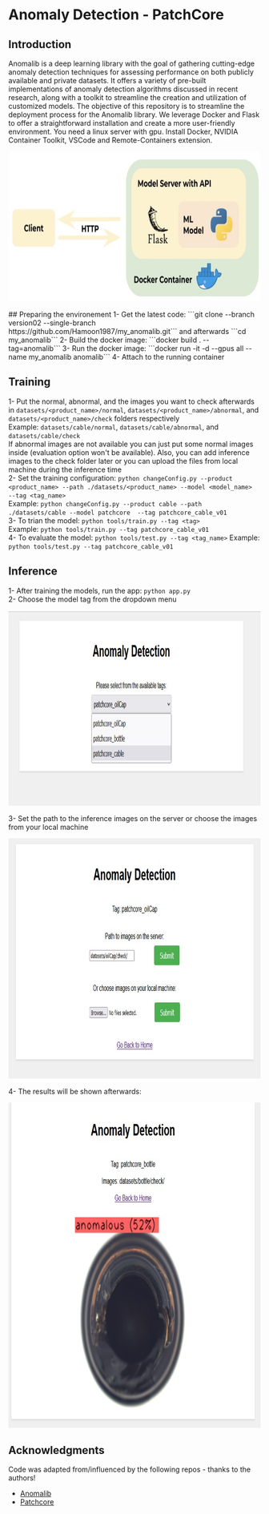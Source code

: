 # Anomaly Detection - PatchCore

## Introduction
Anomalib is a deep learning library with the goal of gathering cutting-edge anomaly detection techniques for assessing performance on both publicly available and private datasets. It offers a variety of pre-built implementations of anomaly detection algorithms discussed in recent research, along with a toolkit to streamline the creation and utilization of customized models. The objective of this repository is to streamline the deployment process for the Anomalib library. We leverage Docker and Flask to offer a straightforward installation and create a more user-friendly environment. You need a linux server with gpu. Install Docker, NVIDIA Container Toolkit, VSCode and Remote-Containers extension.  
<p align="center">
	<img width="750" height="300" src="media/technology_used.jpg">
</p>
## Preparing the environement  
1- Get the latest code: ```git clone --branch version02 --single-branch https://github.com/Hamoon1987/my_anomalib.git``` and afterwards ```cd my_anomalib```    
2- Build the docker image: ```docker build . --tag=anomalib```  
3- Run the docker image: ```docker run -it -d --gpus all --name my_anomalib anomalib```  
4- Attach to the running container  
  
## Training
1- Put the normal, abnormal, and the images you want to check afterwards in ```datasets/<product_name>/normal```, ```datasets/<product_name>/abnormal```, and ```datasets/<product_name>/check``` folders respectively   
Example: ```datasets/cable/normal```, ```datasets/cable/abnormal```, and ```datasets/cable/check```  
If abnormal images are not available you can just put some normal images inside (evaluation option won't be available). Also, you can add inference images to the check folder later or you can upload the files from local machine during the inference time  
2- Set the training configuration: ```python changeConfig.py --product <product_name> --path ./datasets/<product_name> --model <model_name>  --tag <tag_name>```  
Example: ```python changeConfig.py --product cable --path ./datasets/cable --model patchcore  --tag patchcore_cable_v01```  
3- To trian the model: ```python tools/train.py --tag <tag>```  
Example: ```python tools/train.py --tag patchcore_cable_v01```  
4- To evaluate the model: ```python tools/test.py --tag <tag_name>``` 
Example:  ```python tools/test.py --tag patchcore_cable_v01```  

## Inference
1- After training the models, run the app: ```python app.py```  
2- Choose the model tag from the dropdown menu  
<p align="center">
	<img width="950" height="390" src="media/first.jpg">
</p>
3- Set the path to the inference images on the server or choose the images from your local machine   
<p align="center">
	<img width="890" height="480" src="media/second.jpg">
</p>
4- The results will be shown afterwards:  
<p align="center">
	<img width="870" height="650" src="media/third.jpg">
</p>

## Acknowledgments
Code was adapted from/influenced by the following repos - thanks to the authors!
- [Anomalib](https://github.com/openvinotoolkit/anomalib)
- [Patchcore](https://github.com/amazon-science/patchcore-inspection)

